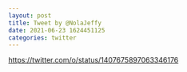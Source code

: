 ```yaml
--- 
layout: post 
title: Tweet by @NolaJeffy 
date: 2021-06-23 1624451125 
categories: twitter 
--- 
```

https://twitter.com/o/status/1407675897063346176